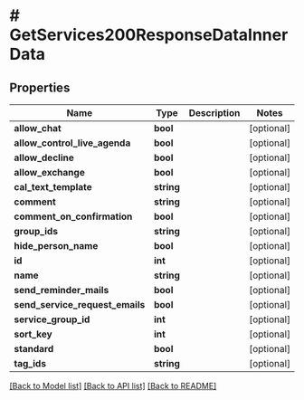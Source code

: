 # # GetServices200ResponseDataInnerData

## Properties

Name | Type | Description | Notes
------------ | ------------- | ------------- | -------------
**allow_chat** | **bool** |  | [optional]
**allow_control_live_agenda** | **bool** |  | [optional]
**allow_decline** | **bool** |  | [optional]
**allow_exchange** | **bool** |  | [optional]
**cal_text_template** | **string** |  | [optional]
**comment** | **string** |  | [optional]
**comment_on_confirmation** | **bool** |  | [optional]
**group_ids** | **string** |  | [optional]
**hide_person_name** | **bool** |  | [optional]
**id** | **int** |  | [optional]
**name** | **string** |  | [optional]
**send_reminder_mails** | **bool** |  | [optional]
**send_service_request_emails** | **bool** |  | [optional]
**service_group_id** | **int** |  | [optional]
**sort_key** | **int** |  | [optional]
**standard** | **bool** |  | [optional]
**tag_ids** | **string** |  | [optional]

[[Back to Model list]](../../README.md#models) [[Back to API list]](../../README.md#endpoints) [[Back to README]](../../README.md)
